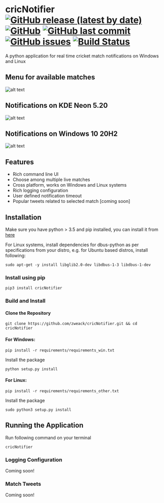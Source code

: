 # cricNotifier [![GitHub release (latest by date)](https://img.shields.io/github/v/release/zweack/cricNotifier?style=flat-square)](https://github.com/zweack/cricNotifier/releases) [![GitHub](https://img.shields.io/github/license/zweack/cricNotifier?style=flat-square)](https://github.com/zweack/cricNotifier/blob/main/LICENSE) [![GitHub last commit](https://img.shields.io/github/last-commit/zweack/cricNotifier?style=flat-square)](https://github.com/zweack/cricNotifier/commits/main) [![GitHub issues](https://img.shields.io/github/issues/zweack/cricNotifier?style=flat-square)](https://github.com/zweack/cricNotifier/issues) [![Build Status](https://img.shields.io/travis/zweack/cricNotifier?style=flat-square)](https://travis-ci.org/zweack/cricNotifier)

A python application for real time cricket match notifications on Windows and Linux

## Menu for available matches
![alt text](https://github.com/zweack/cricNotifier/blob/dev/static/screenshots/menu.png?raw=true)

## Notifications on KDE Neon 5.20
![alt text](https://github.com/zweack/cricNotifier/blob/dev/static/screenshots/linux.png?raw=true)

## Notifications on Windows 10 20H2
![alt text](https://github.com/zweack/cricNotifier/blob/dev/static/screenshots/windows.png?raw=true)


## Features
- Rich command line UI
- Choose among multiple live matches
- Cross platform, works on Windows and Linux systems
- Rich logging configuration
- User defined notification timeout
- Popular tweets related to selected match [coming soon]


## Installation 

Make sure you have python > 3.5 and pip installed, you can install it from [here](https://www.python.org/downloads/ "here")

For Linux systems, install dependencies for dbus-python as per specifications from your distro, e.g. for Ubuntu based distros, install following:
```
sudo apt-get -y install libglib2.0-dev libdbus-1-3 libdbus-1-dev
```
### Install using pip
```
pip3 install cricNotifier
```
### Build and Install
#### Clone the Repository

```
git clone https://github.com/zweack/cricNotifier.git && cd cricNotifier
```

#### For Windows:
```
pip install -r requirements/requirements_win.txt
```
Install the package
```
python setup.py install
```

#### For Linux:
```
pip install -r requirements/requirements_other.txt
```
Install the package
```
sudo python3 setup.py install
```

## Running the Application 

Run following command on your terminal
```
cricNotifier
```

### Logging Configuration
Coming soon!

### Match Tweets
Coming soon!
